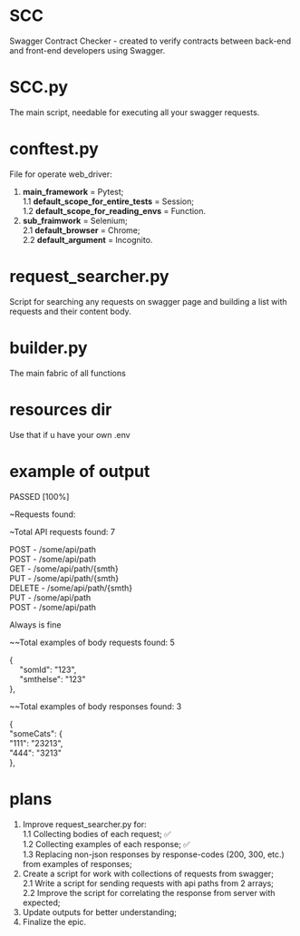 # SCC
Swagger Contract Checker - created to verify contracts between back-end and front-end developers using Swagger.

# SCC.py
The main script, needable for executing all your swagger requests.

# conftest.py 
File for operate web_driver: 

1. **main_framework** = Pytest; \
1.1 **default_scope_for_entire_tests** = Session; \
1.2 **default_scope_for_reading_envs** = Function.
2. **sub_fraimwork** = Selenium; \
2.1 **default_browser** = Chrome; \
2.2 **default_argument** = Incognito.

# request_searcher.py
Script for searching any requests on swagger page and building a list with requests and their content body.

# builder.py
The main fabric of all functions

# resources dir
Use that if u have your own .env

# example of output
PASSED [100%]

~Requests found: 

~Total API requests found: 7

POST - /some/api/path \
POST - /some/api/path \
GET - /some/api/path/{smth} \
PUT - /some/api/path/{smth} \
DELETE - /some/api/path/{smth} \
PUT - /some/api/path \
POST - /some/api/path 

Always is fine

~~Total examples of body requests found: 5

{ \
  &emsp; "somId": "123", \
  &emsp; "smthelse": "123" \
},

~~Total examples of body responses found: 3

{ \
  "someCats": { \
    "111": "23213", \
    "444": "3213" \
},

# plans
1. Improve request_searcher.py for: \
1.1 Collecting bodies of each request; ✅\
1.2 Collecting examples of each response; ✅\
1.3 Replacing non-json responses by response-codes (200, 300, etc.) from examples of responses;
2. Create a script for work with collections of requests from swagger; \
2.1 Write a script for sending requests with api paths from 2 arrays; \
2.2 Improve the script for correlating the response from server with expected; 
3. Update outputs for better understanding;
4. Finalize the epic.